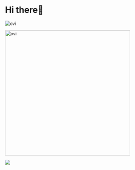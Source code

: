 # Hi there👋
<img src="https://github-readme-stats.vercel.app/api/top-langs?username=tofuuuuuun&show_icons=true&locale=en&layout=compact&theme=chartreuse-dark" alt="ovi" /></p>
<img src="https://github-readme-stats.vercel.app/api?username=tofuuuuuun&show_icons=true&locale=en&theme=chartreuse-dark" alt="ovi" width="410" /></p>
<img src="https://github-profile-trophy.vercel.app/?username=tofuuuuuun&theme=juicyfresh&no-bg=true" />
